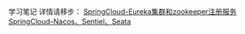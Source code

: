 学习笔记
详情请移步：
[SpringCloud-Eureka集群和zookeeper注册服务](https://u19900101.github.io/2021-07-19-SpringCloud-Eureka%E9%9B%86%E7%BE%A4%E5%92%8Czookeeper%E6%B3%A8%E5%86%8C%E6%9C%8D%E5%8A%A1/)
[SpringCloud-Nacos、Sentiel、Seata](https://u19900101.github.io/2021-07-19-Nacos-Sentinel-Seata_84h15d/)